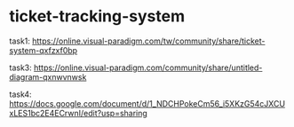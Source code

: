 # ticket-tracking-system


task1:
https://online.visual-paradigm.com/tw/community/share/ticket-system-qxfzxf0bp

task3:
https://online.visual-paradigm.com/community/share/untitled-diagram-qxnwvnwsk

task4:
https://docs.google.com/document/d/1_NDCHPokeCm56_i5XKzG54cJXCUxLES1bc2E4ECrwnI/edit?usp=sharing
